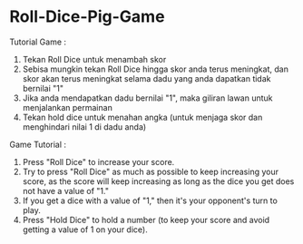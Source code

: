 # Roll-Dice-Pig-Game

Tutorial Game :
1. Tekan Roll Dice untuk menambah skor 
2. Sebisa mungkin tekan Roll Dice hingga skor anda terus meningkat, dan skor akan terus meningkat selama dadu yang anda dapatkan tidak bernilai "1"
3. Jika anda mendapatkan dadu bernilai "1", maka giliran lawan untuk menjalankan permainan
4. Tekan hold dice untuk menahan angka (untuk menjaga skor dan menghindari nilai 1 di dadu anda)

Game Tutorial :
1. Press "Roll Dice" to increase your score.
2. Try to press "Roll Dice" as much as possible to keep increasing your score, as the score will keep increasing as long as the dice you get does not have a value of "1."
3. If you get a dice with a value of "1," then it's your opponent's turn to play.
4. Press "Hold Dice" to hold a number (to keep your score and avoid getting a value of 1 on your dice).

